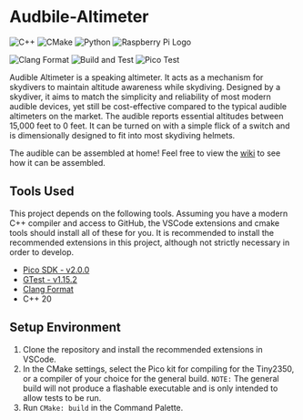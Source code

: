 # Audbile-Altimeter

![C++](https://img.shields.io/badge/c++-black.svg?style=for-the-badge&logo=c%2B%2B&logoColor=white)
![CMake](https://img.shields.io/badge/CMake-black?style=for-the-badge&logo=cmake&logoColor=white)
![Python](https://img.shields.io/badge/python-black?style=for-the-badge&logo=python&logoColor=white)
![Raspberry Pi Logo](https://img.shields.io/badge/Raspberry%20Pi-black?style=for-the-badge&logo=Raspberry%20Pi&logoColor=white)

![Clang Format](https://github.com/khurd21/Audible-Altimeter/actions/workflows/clang-format.yml/badge.svg)
![Build and Test](https://github.com/khurd21/Audible-Altimeter/actions/workflows/general-build.yml/badge.svg)
![Pico Test](https://github.com/khurd21/Audible-Altimeter/actions/workflows/pico-build.yml/badge.svg)

Audible Altimeter is a speaking altimeter. It acts as a mechanism for skydivers to maintain altitude
awareness while skydiving. Designed by a skydiver, it aims to match the simplicity and reliability of most
modern audible devices, yet still be cost-effective compared to the typical audible altimeters on the market.
The audible reports essential altitudes between 15,000 feet to 0 feet. It can be turned on with a simple flick
of a switch and is dimensionally designed to fit into most skydiving helmets.

The audible can be assembled at home! Feel free to view the [wiki](https://github.com/khurd21/Audible-Altimeter/wiki)
to see how it can be assembled.

## Tools Used

This project depends on the following tools. Assuming you have a modern C++ compiler and access to GitHub,
the VSCode extensions and cmake tools should install all of these for you. It is recommended to install
the recommended extensions in this project, although not strictly necessary in order to develop.

- [Pico SDK - v2.0.0](https://github.com/raspberrypi/pico-sdk/releases/tag/2.0.0)
- [GTest - v1.15.2](https://github.com/google/googletest/releases/tag/v1.15.2)
- [Clang Format](https://clang.llvm.org/docs/ClangFormat.html)
- C++ 20

## Setup Environment

1. Clone the repository and install the recommended extensions in VSCode.
2. In the CMake settings, select the Pico kit for compiling for the Tiny2350, or a compiler of your choice for the general build.
`NOTE:` The general build will not produce a flashable executable and is only intended to allow tests to be run.
3. Run `CMake: build` in the Command Palette.

